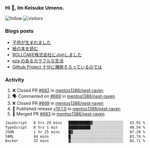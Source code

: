 ### Hi 👋, Im Keisuke Umeno.

<!--
**9renpoto/9renpoto** is a ✨ _special_ ✨ repository because its `README.md` (this file) appears on your GitHub profile.

Here are some ideas to get you started:

- 🔭 I’m currently working on ...
- 🌱 I’m currently learning ...
- 👯 I’m looking to collaborate on ...
- 🤔 I’m looking for help with ...
- 💬 Ask me about ...
- 📫 How to reach me: ...
- 😄 Pronouns: ...
- ⚡ Fun fact: ...
-->

![follow](https://img.shields.io/github/followers/9renpoto?label=Follow&style=social)
![visitors](https://komarev.com/ghpvc/?username=9renpoto&label=Profile%20views&color=0e75b6&style=flat)

### Blogs posts

<!-- BLOG-POST-LIST:START -->
- [子供が生まれました](https://9renpoto.win/entry/2024/04/18/hello-world)
- [紙の本を読む](https://9renpoto.win/entry/2024/02/25/reading-papar-book)
- [ROLLCAKE株式会社にJoinしました](https://9renpoto.win/entry/2024/02/11/join)
- [eza のあるカラフルな生活](https://9renpoto.win/entry/2024/02/01/eza)
- [Github Project 十分に機能そろっているのでは](https://9renpoto.win/entry/2024/01/14/gh-projects)
<!-- BLOG-POST-LIST:END -->

### Activity

<!--START_SECTION:activity-->
1. ❌ Closed PR [#682](https://github.com/mentos1386/nest-raven/pull/682) in [mentos1386/nest-raven](https://github.com/mentos1386/nest-raven)
2. 🗣 Commented on [#669](https://github.com/mentos1386/nest-raven/pull/669#issuecomment-2126046996) in [mentos1386/nest-raven](https://github.com/mentos1386/nest-raven)
3. ❌ Closed PR [#669](https://github.com/mentos1386/nest-raven/pull/669) in [mentos1386/nest-raven](https://github.com/mentos1386/nest-raven)
4. 🚀 Published release [v10.1.0](https://github.com/mentos1386/nest-raven/releases/tag/v10.1.0) in [mentos1386/nest-raven](https://github.com/mentos1386/nest-raven)
5. 🎉 Merged PR [#683](https://github.com/mentos1386/nest-raven/pull/683) in [mentos1386/nest-raven](https://github.com/mentos1386/nest-raven)
<!--END_SECTION:activity-->

<!--START_SECTION:waka-->

```txt
JavaScript   8 hrs 29 mins   ██████████▓░░░░░░░░░░░░░░   42.91 %
TypeScript   8 hrs 1 min     ██████████░░░░░░░░░░░░░░░   40.54 %
JSON         1 hr 25 mins    █▓░░░░░░░░░░░░░░░░░░░░░░░   07.20 %
YAML         44 mins         █░░░░░░░░░░░░░░░░░░░░░░░░   03.74 %
Docker       32 mins         ▓░░░░░░░░░░░░░░░░░░░░░░░░   02.71 %
```

<!--END_SECTION:waka-->

